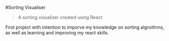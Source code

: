 #Sorting Visualiser

> A sorting visualizer created using React

First project with intention to imporve my knowledge on sorting algroithms, as well as learning and improving my react skills.
